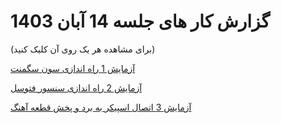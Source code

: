 # گزارش کار های جلسه 14 آبان 1403 
(برای مشاهده هر یک روی آن کلیک کنید)

[آزمایش 1 راه اندازی سون سگمنت](https://github.com/mohsenkmt/MicroProcessor/tree/main/Arduino%20File/14030807/1%20LCD%20Print%20Hello%20World)

[آزمایش 2 راه اندازی سنسور فتوسل](https://github.com/mohsenkmt/MicroProcessor/tree/main/Arduino%20File/14030807/2%20LCD%20Show%20Character)

[آزمایش 3 اتصال اسپیکر به برد و پخش قطعه آهنگ](https://github.com/mohsenkmt/MicroProcessor/tree/main/Arduino%20File/14030807/3%20UltraSonic)
